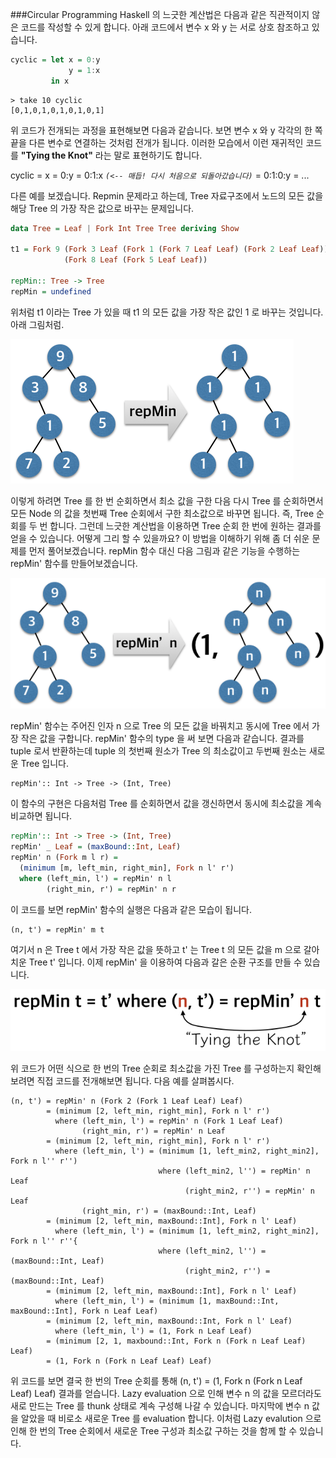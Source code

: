 ###Circular Programming
Haskell 의 느긋한 계산법은 다음과 같은 직관적이지 않은 코드를 작성할 수 있게 합니다. 아래 코드에서 변수 x 와 y 는 서로 상호 참조하고 있습니다.
```haskell
cyclic = let x = 0:y
             y = 1:x
         in x
```

    > take 10 cyclic
    [0,1,0,1,0,1,0,1,0,1]

위 코드가 전개되는 과정을 표현해보면 다음과 같습니다. 보면 변수 x 와 y 각각의 한 쪽 끝을 다른 변수로 연결하는 것처럼 전개가 됩니다. 이러한 모습에서 이런 재귀적인 코드를 **"Tying the Knot"** 라는 말로 표현하기도 합니다.

cyclic = x = 0:y = 0:1:x *`(<-- 매듭! 다시 처음으로 되돌아갔습니다)`* = 0:1:0:y = ...

다른 예를 보겠습니다. Repmin 문제라고 하는데, Tree 자료구조에서 노드의 모든 값을 해당 Tree 의 가장 작은 값으로 바꾸는 문제입니다.

```haskell
data Tree = Leaf | Fork Int Tree Tree deriving Show

t1 = Fork 9 (Fork 3 Leaf (Fork 1 (Fork 7 Leaf Leaf) (Fork 2 Leaf Leaf)))
            (Fork 8 Leaf (Fork 5 Leaf Leaf))

repMin:: Tree -> Tree
repMin = undefined
```
위처럼 t1 이라는 Tree 가 있을 때 t1 의 모든 값을 가장 작은 값인 1 로 바꾸는 것입니다. 아래 그림처럼.

<img src="repmin.png">

이렇게 하려면 Tree 를 한 번 순회하면서 최소 값을 구한 다음 다시 Tree 를 순회하면서 모든 Node 의 값을 첫번째 Tree 순회에서 구한 최소값으로 바꾸면 됩니다. 즉, Tree 순회를 두 번 합니다. 그런데 느긋한 계산법을 이용하면 Tree 순회 한 번에 원하는 결과를 얻을 수 있습니다. 어떻게 그리 할 수 있을까요? 이 방법을 이해하기 위해 좀 더 쉬운 문제를 먼저 풀어보겠습니다. repMin 함수 대신 다음 그림과 같은 기능을 수행하는 repMin' 함수를 만들어보겠습니다.

<img src="repmin-prime.png">

repMin' 함수는 주어진 인자 n 으로 Tree 의 모든 값을 바꿔치고 동시에 Tree 에서 가장 작은 값을 구합니다. repMin' 함수의 type 을 써 보면 다음과 같습니다. 결과를 tuple 로서 반환하는데 tuple 의 첫번째 원소가 Tree 의 최소값이고 두번째 원소는 새로운 Tree 입니다.

    repMin':: Int -> Tree -> (Int, Tree)

이 함수의 구현은 다음처럼 Tree 를 순회하면서 값을 갱신하면서 동시에 최소값을 계속 비교하면 됩니다.
```haskell
repMin':: Int -> Tree -> (Int, Tree)
repMin' _ Leaf = (maxBound::Int, Leaf)
repMin' n (Fork m l r) =
  (minimum [m, left_min, right_min], Fork n l' r')
  where (left_min, l') = repMin' n l
        (right_min, r') = repMin' n r
```
이 코드를 보면 repMin' 함수의 실행은 다음과 같은 모습이 됩니다.

    (n, t') = repMin' m t

여기서 n 은 Tree t 에서 가장 작은 값을 뜻하고 t' 는 Tree t 의 모든 값을 m 으로 갈아치운 Tree t' 입니다. 이제 repMin' 을 이용하여 다음과 갈은 순환 구조를 만들 수 있습니다.

<img src="Circular_Structure.png">

위 코드가 어떤 식으로 한 번의 Tree 순회로 최소값을 가진 Tree 를 구성하는지 확인해보려면 직접 코드를 전개해보면 됩니다. 다음 예를 살펴봅시다.

    (n, t') = repMin' n (Fork 2 (Fork 1 Leaf Leaf) Leaf)
            = (minimum [2, left_min, right_min], Fork n l' r')
              where (left_min, l') = repMin' n (Fork 1 Leaf Leaf)
                    (right_min, r') = repMin' n Leaf
            = (minimum [2, left_min, right_min], Fork n l' r')
              where (left_min, l') = (minimum [1, left_min2, right_min2], Fork n l'' r'')
                                     where (left_min2, l'') = repMin' n Leaf
                                           (right_min2, r'') = repMin' n Leaf
                    (right_min, r') = (maxBound::Int, Leaf)
            = (minimum [2, left_min, maxBound::Int], Fork n l' Leaf)
              where (left_min, l') = (minimum [1, left_min2, right_min2], Fork n l'' r''{
                                     where (left_min2, l'') = (maxBound::Int, Leaf)
                                           (right_min2, r'') = (maxBound::Int, Leaf)
            = (minimum [2, left_min, maxBound::Int], Fork n l' Leaf)
              where (left_min, l') = (minimum [1, maxBound::Int, maxBound::Int], Fork n Leaf Leaf)
            = (minimum [2, left_min, maxBound::Int, Fork n l' Leaf)
              where (left_min, l') = (1, Fork n Leaf Leaf)
            = (minimum [2, 1, maxbound::Int, Fork n (Fork n Leaf Leaf) Leaf)
            = (1, Fork n (Fork n Leaf Leaf) Leaf)

위 코드를 보면 결국 한 번의 Tree 순회를 통해 (n, t') = (1, Fork n (Fork n Leaf Leaf) Leaf) 결과를 얻습니다. Lazy evaluation 으로 인해 변수 n 의 값을 모르더라도 새로 만드는 Tree 를 thunk 상태로 계속 구성해 나갈 수 있습니다. 마지막에 변수 n 값을 알았을 때 비로소 새로운 Tree 를 evaluation 합니다. 이처럼 Lazy evalution 으로 인해 한 번의 Tree 순회에서 새로운 Tree 구성과 최소값 구하는 것을 함께 할 수 있습니다.

